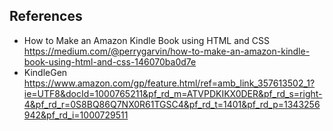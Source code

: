 ## References

-   How to Make an Amazon Kindle Book using HTML and CSS https://medium.com/@perrygarvin/how-to-make-an-amazon-kindle-book-using-html-and-css-146070ba0d7e
-   KindleGen https://www.amazon.com/gp/feature.html/ref=amb_link_357613502_1?ie=UTF8&docId=1000765211&pf_rd_m=ATVPDKIKX0DER&pf_rd_s=right-4&pf_rd_r=0S8BQ86Q7NX0R61TGSC4&pf_rd_t=1401&pf_rd_p=1343256942&pf_rd_i=1000729511

